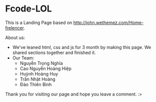 # Fcode-LOL
This is a Landing Page based on http://john.wethemez.com/Home-frelencer.

About us:
  - We've leaned html, css and js for 3 month by making this page. We shared sections together and finished it.
  - Our Team:
    + Nguyễn Trọng Nghĩa
    + Cao Nguyễn Hoàng Hiệp
    + Huỳnh Hoàng Huy
    + Trần Nhật Hoàng
    + Đào Thiên Bình

Thank you for visiting our page and hope you leave a comment. :>
